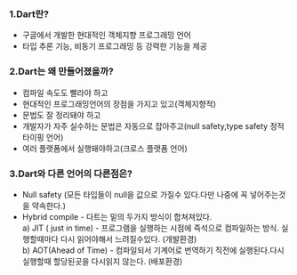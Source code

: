### 1.Dart란?

 - 구글에서 개발한 현대적인 객체지향 프로그래밍 언어 <br/>
 - 타입 추론 기능, 비동기 프로그래밍 등 강력한 기능을 제공 <br/>

### 2.Dart는 왜 만들어졌을까?
 - 컴파일 속도도 빨라야 하고
 - 현대적인 프로그래밍언어의 장점을 가지고 있고(객체지향적)
 - 문법도 잘 정리돼야 하고
 - 개발자가 자주 실수하는 문법은 자동으로 잡아주고(null safety,type safety 정적 타이핑 언어)
 - 여러 플랫폼에서 실행돼야하고(크로스 플랫폼 언어)

### 3.Dart와 다른 언어의 다른점은?
 - Null safety (모든 타입들이 null을 값으로 가질수 있다.다만 나중에 꼭 넣어주는것을 약속한다.) <br/>
 - Hybrid compile - 다트는 밑의 두가지 방식이 합쳐져있다. <br/>
   a) JIT ( just in time) - 프로그램을 실행하는 시점에 즉석으로 컴파일하는 방식. 실행할때마다 다시 읽어야해서 느려질수있다. (개발환경) <br/>
   b) AOT(Ahead of Time) - 컴파일되서 기계어로 번역하기 직전에 실행된다.다시 실행할때 할당된곳을 다시읽지 않는다. (배포환경) <br/>
